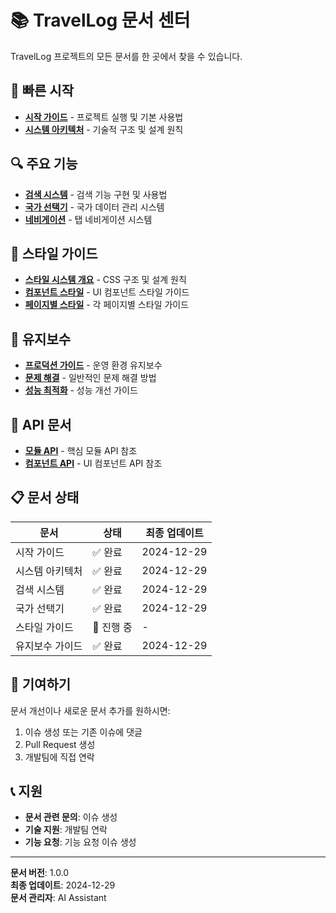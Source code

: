 # 📚 TravelLog 문서 센터

TravelLog 프로젝트의 모든 문서를 한 곳에서 찾을 수 있습니다.

## 🚀 빠른 시작

- **[시작 가이드](./guides/getting-started.md)** - 프로젝트 실행 및 기본 사용법
- **[시스템 아키텍처](./guides/architecture.md)** - 기술적 구조 및 설계 원칙

## 🔍 주요 기능

- **[검색 시스템](./features/search-system.md)** - 검색 기능 구현 및 사용법
- **[국가 선택기](./features/country-selector.md)** - 국가 데이터 관리 시스템
- **[네비게이션](./features/navigation.md)** - 탭 네비게이션 시스템

## 🎨 스타일 가이드

- **[스타일 시스템 개요](./styles/overview.md)** - CSS 구조 및 설계 원칙
- **[컴포넌트 스타일](./styles/components.md)** - UI 컴포넌트 스타일 가이드
- **[페이지별 스타일](./styles/pages.md)** - 각 페이지별 스타일 가이드

## 🔧 유지보수

- **[프로덕션 가이드](./maintenance/production-guide.md)** - 운영 환경 유지보수
- **[문제 해결](./maintenance/troubleshooting.md)** - 일반적인 문제 해결 방법
- **[성능 최적화](./maintenance/performance.md)** - 성능 개선 가이드

## 📖 API 문서

- **[모듈 API](./api/modules.md)** - 핵심 모듈 API 참조
- **[컴포넌트 API](./api/components.md)** - UI 컴포넌트 API 참조

## 📋 문서 상태

| 문서 | 상태 | 최종 업데이트 |
|------|------|---------------|
| 시작 가이드 | ✅ 완료 | 2024-12-29 |
| 시스템 아키텍처 | ✅ 완료 | 2024-12-29 |
| 검색 시스템 | ✅ 완료 | 2024-12-29 |
| 국가 선택기 | ✅ 완료 | 2024-12-29 |
| 스타일 가이드 | 🔄 진행 중 | - |
| 유지보수 가이드 | ✅ 완료 | 2024-12-29 |

## 🤝 기여하기

문서 개선이나 새로운 문서 추가를 원하시면:

1. 이슈 생성 또는 기존 이슈에 댓글
2. Pull Request 생성
3. 개발팀에 직접 연락

## 📞 지원

- **문서 관련 문의**: 이슈 생성
- **기술 지원**: 개발팀 연락
- **기능 요청**: 기능 요청 이슈 생성

---

**문서 버전**: 1.0.0  
**최종 업데이트**: 2024-12-29  
**문서 관리자**: AI Assistant
